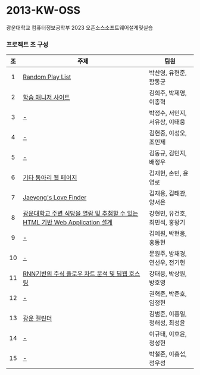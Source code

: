 # 2013-KW-OSS
광운대학교 컴퓨터정보공학부 2023 오픈소스소프트웨어설계및실습

### 프로젝트 조 구성

| 조 | 주제 | 팀원 |
| :---: | --- | --- |
| 1 | [Random Play List](https://github.com/dh4m/RandomPlayList) | 박찬영, 유현준, 함동균 |
| 2 | [학습 매니저 사이트](https://github.com/JonyeokLEE/KW_OSS_Team2) | 김희주, 박제영, 이종혁 |
| 3 | [-](https://github.com/vlvksbdof1234/open_source_project_team3) | 박정수, 서민지, 서유상, 이태웅 |
| 4 | [-](https://github.com/garoo98/kw-OSS-proj-4) | 김현중, 이성오, 조민제 |
| 5 | [-](https://github.com/ripplelover/OSS_project) | 김동규, 김민지, 배정우 |
| 6 | [기타 동아리 웹 페이지](https://github.com/zeroad00/Sixsound_Web) | 김재현, 손민, 윤영로 |
| 7 | [Jaeyong's Love Finder](https://github.com/evejaeyong/OSS_Team_Project) | 김재용, 김태관, 양서은 |
| 8 | [광운대학교 주변 식당을 열람 및 추첨할 수 있는 HTML 기반 Web Application 설계](https://github.com/ManticoreXL/oss_project_team8) | 강현민, 유건호, 최민석, 홍왕기 |
| 9 | [-](https://github.com/hdh3665/opensource_project) | 김예원, 박현웅, 홍동현 |
| 10 | [-](https://github.com/Nagnero/Finance-Trading-Assistance) | 문원주, 방채경, 연선우, 전기헌 |
| 11 | [RNN기반의 주식 플로우 차트 분석 및 딥웹 호스팅](https://github.com/kang-tw/opensource) | 강태웅, 박상원, 방호영 |
| 12 | [-](https://github.com/HyuckJoon0415/asdf) | 권혁준, 박준호, 임정현 |
| 13 | [광운 캘린더](https://github.com/Chunsaeng20/oss2023-team13) | 김범준, 이홍일, 정해성, 최성윤 |
| 14 | [-](https://github.com/swjsh19/OSS_Project) | 이규태, 이호윤, 정성현 |
| 15 | [-](https://github.com/wo0oo/OpenSW_15) | 박철준, 이홍섭, 정우성 |
